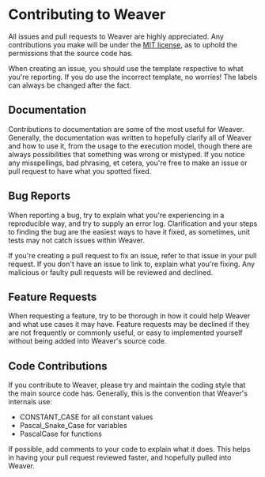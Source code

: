 # Contributing to Weaver

All issues and pull requests to Weaver are highly appreciated. Any contributions you make will be under the [MIT license](/LICENSE), as to uphold the permissions that the source code has.

When creating an issue, you should use the template respective to what you're reporting. If you do use the incorrect template, no worries! The labels can always be changed after the fact.

## Documentation

Contributions to documentation are some of the most useful for Weaver. Generally, the documentation was written to hopefully clarify all of Weaver and how to use it, from the usage to the execution model, though there are always possibilities that something was wrong or mistyped. If you notice any misspellings, bad phrasing, et cetera, you're free to make an issue or pull request to have what you spotted fixed.

## Bug Reports

When reporting a bug, try to explain what you're experiencing in a reproducible way, and try to supply an error log. Clarification and your steps to finding the bug are the easiest ways to have it fixed, as sometimes, unit tests may not catch issues within Weaver.

If you're creating a pull request to fix an issue, refer to that issue in your pull request. If you don't have an issue to link to, explain what you're fixing. Any malicious or faulty pull requests will be reviewed and declined.

## Feature Requests

When requesting a feature, try to be thorough in how it could help Weaver and what use cases it may have. Feature requests may be declined if they are not frequently or commonly useful, or easy to implemented yourself without being added into Weaver's source code.

## Code Contributions

If you contribute to Weaver, please try and maintain the coding style that the main source code has. Generally, this is the convention that Weaver's internals use:

* CONSTANT_CASE for all constant values
* Pascal_Snake_Case for variables
* PascalCase for functions

If possible, add comments to your code to explain what it does. This helps in having your pull request reviewed faster, and hopefully pulled into Weaver.
